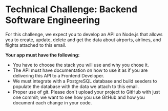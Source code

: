 
# Technical Challenge: Backend Software Engineering

For this challenge, we expect you to develop an API on Node.js that allows you to create, update, delete and get the data about airports, airlines, and flights attached to this email.

**Your app must have the following:**

- You have to choose the stack you will use and why you chose it.
- The API must have documentation on how to use it as if you are delivering this API to a Frontend Developer.
- We must integrate with a PostgreSQL database and build seeders to populate the database with the data we attach to this email.
- Proper use of git. Please don´t upload your project to GitHub with just one commit; we want to see how you use GitHub and how you document each change in your code.
